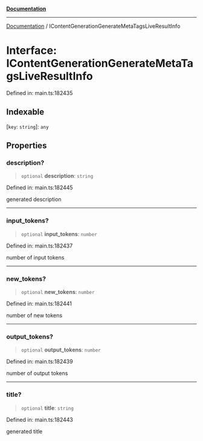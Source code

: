 [**Documentation**](../README.md)

***

[Documentation](../README.md) / IContentGenerationGenerateMetaTagsLiveResultInfo

# Interface: IContentGenerationGenerateMetaTagsLiveResultInfo

Defined in: main.ts:182435

## Indexable

\[`key`: `string`\]: `any`

## Properties

### description?

> `optional` **description**: `string`

Defined in: main.ts:182445

generated description

***

### input\_tokens?

> `optional` **input\_tokens**: `number`

Defined in: main.ts:182437

number of input tokens

***

### new\_tokens?

> `optional` **new\_tokens**: `number`

Defined in: main.ts:182441

number of new tokens

***

### output\_tokens?

> `optional` **output\_tokens**: `number`

Defined in: main.ts:182439

number of output tokens

***

### title?

> `optional` **title**: `string`

Defined in: main.ts:182443

generated title
